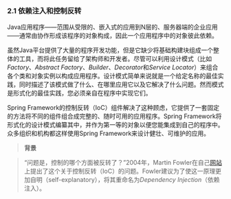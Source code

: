 ### 2.1 依赖注入和控制反转

Java应用程序——范围从受限的、嵌入式的应用到N层的、服务器端的企业应用——通常由协作形成该程序的对象构成，因此一个应用程序中的对象彼此依赖。

虽然Java平台提供了大量的程序开发功能，但是它缺少将基础构建块组成一个整体的工具，而将此任务留给了架构师和开发者。尽管可以利用设计模式（比如*Factory*、*Abstract Factory*、*Builder*、*Decorator*和*Service Locator*）来组合各个类和对象实例以构成应用程序。设计模式简单来说就是一个给定名称的最佳实践，同时描述了该模式做了什么、在哪里应用它以及它解决了什么问题。然而模式是形式化的最佳实践，您必须亲自在程序中实现它们。

Spring Framework的控制反转（IoC）组件解决了这种顾虑，它提供了一套固定的方法将不同的组件组合成完整的、随时可用的应用程序。Spring Framework将形式化的设计模式编纂其中，并作为第一等的对象以便您能集成到自己的程序中。众多组织和机构都这样使用Spring Framework来设计健壮、可维护的应用。

>**背景**
	
>“问题是，控制的哪个方面被反转了？”2004年，Martin Fowler在自己[网站](http://martinfowler.com/articles/injection.html)上提出了这个关于控制反转（IoC）的问题。Fowler建议为了使这一原理更加自明（self-explanatory），将其重命名为*Dependency Injection*（依赖注入）。
